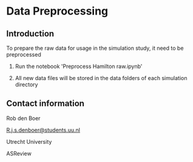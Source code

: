 # Data Preprocessing

## Introduction
To prepare the raw data for usage in the simulation study, it need to be preprocessed

1. Run the notebook 'Preprocess Hamilton raw.ipynb'

2. All new data files will be stored in the data folders of each simulation directory


## Contact information
Rob den Boer

R.j.s.denboer@students.uu.nl

Utrecht University

ASReview
